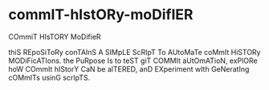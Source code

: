 # commIT-hIstORy-moDifIER
COmmiT HIsTORY MoDifieR

thiS REpoSiToRy conTAInS A SIMpLE ScRIpT To AUtoMaTe coMmIt HiSTORy MODiFicATIons. the PuRpose Is to teST giT COMMIt aUtOmATioN, exPlORe hoW COmmIt hIStorY CaN be alTERED, anD EXperiment wIth GeNeratIng cOMmITs usinG scrIpTS.
